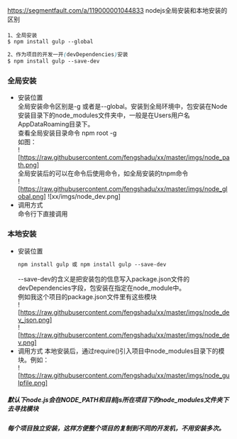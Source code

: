 https://segmentfault.com/a/119000001044833
nodejs全局安装和本地安装的区别
####
```css
1、全局安装
$ npm install gulp --global

2、作为项目的开发一开(devDependencies)安装
$ npm install gulp --save-dev
```
### 全局安装
* 安装位置  
  全局安装命令区别是-g 或者是--global。安装到全局环境中，包安装在Node安装目录下的node_modules文件夹中，一般是在Users用户名AppDataRoaming目录下。  
  查看全局安装目录命令 npm root -g  
  如图：  
  ![https://raw.githubusercontent.com/fengshadu/xx/master/imgs/node_path.png]  
  全局安装后的可以在命令后使用命令，如全局安装的tnpm命令  
  ![https://raw.githubusercontent.com/fengshadu/xx/master/imgs/node_global.png] 
  ![xx/imgs/node_dev.png]
 * 调用方式  
 	命令行下直接调用 
### 本地安装  
* 安装位置  
  ```css
  npm install gulp 或 npm install gulp --save-dev
  ```
  --save-dev的含义是把安装包的信息写入package.json文件的devDependencies字段，包安装在指定在node_module中。  
  例如我这个项目的package.json文件里有这些模块  
  ![https://raw.githubusercontent.com/fengshadu/xx/master/imgs/node_dev_json.png]  
  ![https://raw.githubusercontent.com/fengshadu/xx/master/imgs/node_dev.png]  
* 调用方式
  本地安装后，通过require()引入项目中node_modules目录下的模块。例如：  
  ![https://raw.githubusercontent.com/fengshadu/xx/master/imgs/node_gulpfile.png]  
##### 默认下node.js会在NODE_PATH和目前js所在项目下的node_modules文件夹下去寻找模块  
##### 每个项目独立安装，这样方便整个项目的复制到不同的开发机，不用安装多次。


